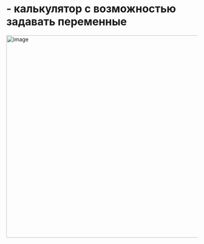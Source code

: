 # - калькулятор с возможностью задавать переменные
<img width="802" height="532" alt="image" src="https://github.com/user-attachments/assets/4438ba1e-c71b-4fc9-bd07-c832eeeab147" />
